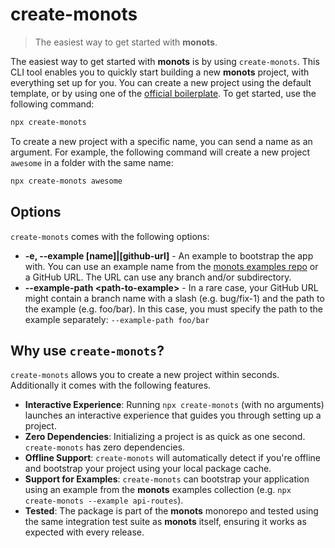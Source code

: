 # create-monots

> The easiest way to get started with **monots**.

The easiest way to get started with **monots** is by using `create-monots`. This CLI tool enables you to quickly start building a new **monots** project, with everything set up for you. You can create a new project using the default template, or by using one of the [official boilerplate](https://github.com/monots/examples). To get started, use the following command:

```bash
npx create-monots
```

To create a new project with a specific name, you can send a name as an argument. For example, the following command will create a new project `awesome` in a folder with the same name:

```bash
npx create-monots awesome
```

## Options

`create-monots` comes with the following options:

- **-e, --example [name]|[github-url]** - An example to bootstrap the app with. You can use an example name from the [monots examples repo](https://github.com/monots/examples) or a GitHub URL. The URL can use any branch and/or subdirectory.
- **--example-path &lt;path-to-example&gt;** - In a rare case, your GitHub URL might contain a branch name with a slash (e.g. bug/fix-1) and the path to the example (e.g. foo/bar). In this case, you must specify the path to the example separately: `--example-path foo/bar`

## Why use `create-monots`?

`create-monots` allows you to create a new project within seconds. Additionally it comes with the following features.

- **Interactive Experience**: Running `npx create-monots` (with no arguments) launches an interactive experience that guides you through setting up a project.
- **Zero Dependencies**: Initializing a project is as quick as one second. `create-monots` has zero dependencies.
- **Offline Support**: `create-monots` will automatically detect if you're offline and bootstrap your project using your local package cache.
- **Support for Examples**: `create-monots` can bootstrap your application using an example from the **monots** examples collection (e.g. `npx create-monots --example api-routes`).
- **Tested**: The package is part of the **monots** monorepo and tested using the same integration test suite as **monots** itself, ensuring it works as expected with every release.
